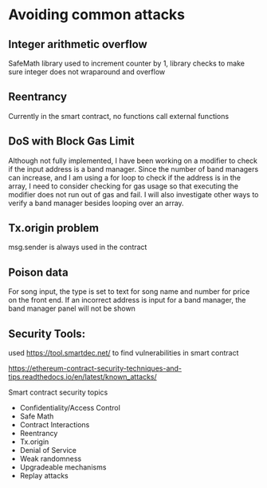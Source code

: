 # Avoiding common attacks

## Integer arithmetic overflow
SafeMath library used to increment counter by 1, library checks to make sure integer does not wraparound and overflow

## Reentrancy
Currently in the smart contract, no functions call external functions

## DoS with Block Gas Limit
Although not fully implemented, I have been working on a modifier to check if the input address is a band manager. Since the number of band managers can increase, and I am using a for loop to check if the address is in the array, I need to consider checking for gas usage so that executing the modifier does not run out of gas and fail. I will also investigate other ways to verify a band manager besides looping over an array.

## Tx.origin problem
msg.sender is always used in the contract


## Poison data
For song input, the type is set to text for song name and number for price on the front end. If an incorrect address is input for a band manager, the band manager panel will not be shown 

## Security Tools: 
used https://tool.smartdec.net/ to find vulnerabilities in smart contract


https://ethereum-contract-security-techniques-and-tips.readthedocs.io/en/latest/known_attacks/

Smart contract security topics
- Confidentiality/Access Control 
- Safe Math
- Contract Interactions
- Reentrancy
- Tx.origin
- Denial of Service
- Weak randomness
- Upgradeable mechanisms
- Replay attacks
